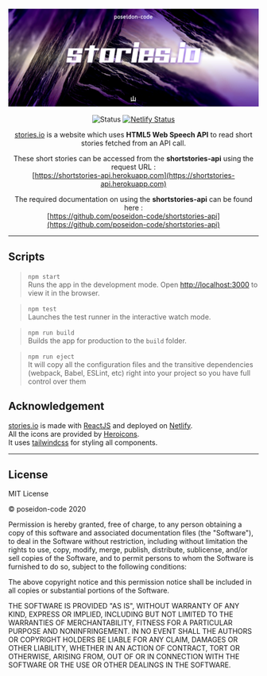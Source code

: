 <div align="center">

![stories.io](./stories-io.jpg)

![Status](https://img.shields.io/badge/STATUS-active-brightgreen)
[![Netlify Status](https://api.netlify.com/api/v1/badges/3a9a4e4d-5658-4bd3-83bd-6e24405cb9f7/deploy-status)](https://app.netlify.com/sites/storiesio/deploys)

[stories.io](https://storiesio.netlify.app) is a website which uses **HTML5 Web Speech API** to read short stories fetched from an API call.

These short stories can be accessed from the **shortstories-api** using the request URL : \
[https://shortstories-api.herokuapp.com](https://shortstories-api.herokuapp.com)

The required documentation on using the **shortstories-api** can be found here : \
[https://github.com/poseidon-code/shortstories-api](https://github.com/poseidon-code/shortstories-api)

</div>

---


## Scripts

> `npm start` \
> Runs the app in the development mode. Open [http://localhost:3000](http://localhost:3000) to view it in the browser.

> `npm test` \
> Launches the test runner in the interactive watch mode.

> `npm run build` \
> Builds the app for production to the `build` folder.

> `npm run eject` \
> It will copy all the configuration files and the transitive dependencies (webpack, Babel, ESLint, etc) right into your project so you have full control over them


## Acknowledgement

[stories.io](https://storiesio.netlify.app) is made with [ReactJS](https://reactjs.org) and deployed on [Netlify](https://www.netlify.com).\
All the icons are provided by [Heroicons](https://www.heroicons.com).\
It uses [tailwindcss](https://tailwindcss.com) for styling all components.

---

## License

MIT License

&copy; poseidon-code 2020

Permission is hereby granted, free of charge, to any person obtaining a copy
of this software and associated documentation files (the "Software"), to deal
in the Software without restriction, including without limitation the rights
to use, copy, modify, merge, publish, distribute, sublicense, and/or sell
copies of the Software, and to permit persons to whom the Software is
furnished to do so, subject to the following conditions:

The above copyright notice and this permission notice shall be included in all
copies or substantial portions of the Software.

THE SOFTWARE IS PROVIDED "AS IS", WITHOUT WARRANTY OF ANY KIND, EXPRESS OR
IMPLIED, INCLUDING BUT NOT LIMITED TO THE WARRANTIES OF MERCHANTABILITY,
FITNESS FOR A PARTICULAR PURPOSE AND NONINFRINGEMENT. IN NO EVENT SHALL THE
AUTHORS OR COPYRIGHT HOLDERS BE LIABLE FOR ANY CLAIM, DAMAGES OR OTHER
LIABILITY, WHETHER IN AN ACTION OF CONTRACT, TORT OR OTHERWISE, ARISING FROM,
OUT OF OR IN CONNECTION WITH THE SOFTWARE OR THE USE OR OTHER DEALINGS IN THE
SOFTWARE.
